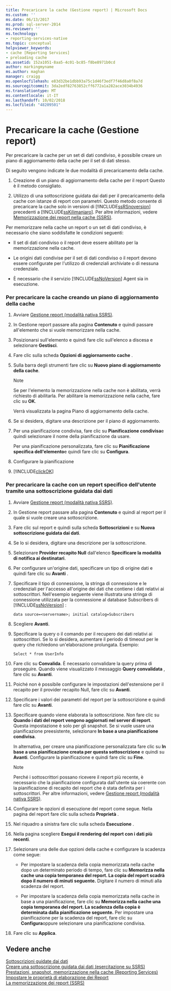 ```yaml
---
title: Precaricare la cache (Gestione report) | Microsoft Docs
ms.custom: ''
ms.date: 06/13/2017
ms.prod: sql-server-2014
ms.reviewer: ''
ms.technology:
- reporting-services-native
ms.topic: conceptual
helpviewer_keywords:
- cache [Reporting Services]
- preloading cache
ms.assetid: 152a1051-8aa5-4c01-bc85-f8be8971b0cd
author: markingmyname
ms.author: maghan
manager: craigg
ms.openlocfilehash: e83d32be1dbb93a75c1d46f3edf7f46d8a0f8a7d
ms.sourcegitcommit: 3da2edf82763852cff6772a1a282ace3034b4936
ms.translationtype: MT
ms.contentlocale: it-IT
ms.lasthandoff: 10/02/2018
ms.locfileid: "48209501"
---
```

# <a name="preload-the-cache-report-manager"></a>Precaricare la cache (Gestione report)
  Per precaricare la cache per un set di dati condiviso, è possibile creare un piano di aggiornamento della cache per il set di dati stesso.  
  
 Di seguito vengono indicate le due modalità di precaricamento della cache.  
  
1.  Creazione di un piano di aggiornamento della cache per il report Questo è il metodo consigliato.  
  
2.  Utilizzo di una sottoscrizione guidata dai dati per il precaricamento della cache con istanze di report con parametri. Questo metodo consente di precaricare la cache solo in versioni di [!INCLUDE[ssRSnoversion](../../includes/ssrsnoversion-md.md)] precedenti a [!INCLUDE[ssKilimanjaro](../../includes/sskilimanjaro-md.md)]. Per altre informazioni, vedere [Memorizzazione dei report nella cache &#40;SSRS&#41;](caching-reports-ssrs.md).  
  
 Per memorizzare nella cache un report o un set di dati condiviso, è necessario che siano soddisfatte le condizioni seguenti:  
  
-   Il set di dati condiviso o il report deve essere abilitato per la memorizzazione nella cache.  
  
-   Le origini dati condivise per il set di dati condiviso o il report devono essere configurate per l'utilizzo di credenziali archiviate o di nessuna credenziale.  
  
-   È necessario che il servizio [!INCLUDE[ssNoVersion](../../includes/ssnoversion-md.md)] Agent sia in esecuzione.  
  
### <a name="to-preload-the-cache-by-creating-a-cache-refresh-plan"></a>Per precaricare la cache creando un piano di aggiornamento della cache  
  
1.  Avviare [Gestione report &#40;modalità nativa SSRS&#41;](../report-manager-ssrs-native-mode.md).  
  
2.  In Gestione report passare alla pagina **Contenuto** e quindi passare all'elemento che si vuole memorizzare nella cache.  
  
3.  Posizionarsi sull'elemento e quindi fare clic sull'elenco a discesa e selezionare **Gestisci**.  
  
4.  Fare clic sulla scheda **Opzioni di aggiornamento cache** .  
  
5.  Sulla barra degli strumenti fare clic su **Nuovo piano di aggiornamento della cache**.  
  
    > [!NOTE]  
    >  Se per l'elemento la memorizzazione nella cache non è abilitata, verrà richiesto di abilitarla. Per abilitare la memorizzazione nella cache, fare clic su **OK**.  
  
     Verrà visualizzata la pagina Piano di aggiornamento della cache.  
  
6.  Se si desidera, digitare una descrizione per il piano di aggiornamento.  
  
7.  Per una pianificazione condivisa, fare clic su **Pianificazione condivisa**e quindi selezionare il nome della pianificazione da usare.  
  
     Per una pianificazione personalizzata, fare clic su **Pianificazione specifica dell'elemento**e quindi fare clic su **Configura**.  
  
8.  Configurare la pianificazione  
  
9. [!INCLUDE[clickOK](../../includes/clickok-md.md)]  
  
### <a name="to-preload-the-cache-with-a-user-specific-report-by-using-a-data-driven-subscription"></a>Per precaricare la cache con un report specifico dell'utente tramite una sottoscrizione guidata dai dati  
  
1.  Avviare [Gestione report &#40;modalità nativa SSRS&#41;](../report-manager-ssrs-native-mode.md).  
  
2.  In Gestione report passare alla pagina **Contenuto** e quindi al report per il quale si vuole creare una sottoscrizione.  
  
3.  Fare clic sul report e quindi sulla scheda **Sottoscrizioni** e su **Nuova sottoscrizione guidata dai dati**.  
  
4.  Se lo si desidera, digitare una descrizione per la sottoscrizione.  
  
5.  Selezionare **Provider recapito Null** dall'elenco **Specificare la modalità di notifica ai destinatari**.  
  
6.  Per configurare un'origine dati, specificare un tipo di origine dati e quindi fare clic su **Avanti** .  
  
7.  Specificare il tipo di connessione, la stringa di connessione e le credenziali per l'accesso all'origine dei dati che contiene i dati relativi ai sottoscrittori. Nell'esempio seguente viene illustrata una stringa di connessione utilizzata per la connessione al database Subscribers di [!INCLUDE[ssNoVersion](../../includes/ssnoversion-md.md)] :  
  
    ```  
    data source=<servername>; initial catalog=Subscribers  
    ```  
  
8.  Scegliere **Avanti**.  
  
9. Specificare la query o il comando per il recupero dei dati relativi ai sottoscrittori. Se lo si desidera, aumentare il periodo di timeout per le query che richiedono un'elaborazione prolungata. Esempio:  
  
    ```  
    Select * from UserInfo  
    ```  
  
10. Fare clic su **Convalida**. È necessario convalidare la query prima di proseguire. Quando viene visualizzato il messaggio **Query convalidata** , fare clic su **Avanti**.  
  
11. Poiché non è possibile configurare le impostazioni dell'estensione per il recapito per il provider recapito Null, fare clic su **Avanti**.  
  
12. Specificare i valori dei parametri del report per la sottoscrizione e quindi fare clic su **Avanti**.  
  
13. Specificare quando viene elaborata la sottoscrizione. Non fare clic su **Quando i dati del report vengono aggiornati nel server di report**. Questa impostazione è solo per gli snapshot. Se si vuole usare una pianificazione preesistente, selezionare **In base a una pianificazione condivisa**.  
  
     In alternativa, per creare una pianificazione personalizzata fare clic su **In base a una pianificazione creata per questa sottoscrizione** e quindi su **Avanti**. Configurare la pianificazione e quindi fare clic su **Fine**.  
  
    > [!NOTE]  
    >  Perché i sottoscrittori possano ricevere il report più recente, è necessario che la pianificazione configurata dall'utente sia coerente con la pianificazione di recapito del report che è stata definita per i sottoscrittori. Per altre informazioni, vedere [Gestione report &#40;modalità nativa SSRS&#41;](../report-manager-ssrs-native-mode.md).  
  
14. Configurare le opzioni di esecuzione del report come segue. Nella pagina del report fare clic sulla scheda **Proprietà** .  
  
15. Nel riquadro a sinistra fare clic sulla scheda **Esecuzione** .  
  
16. Nella pagina scegliere **Esegui il rendering del report con i dati più recenti**.  
  
17. Selezionare una delle due opzioni della cache e configurare la scadenza come segue:  
  
    -   Per impostare la scadenza della copia memorizzata nella cache dopo un determinato periodo di tempo, fare clic su **Memorizza nella cache una copia temporanea del report. La copia del report scadrà dopo il numero di minuti seguente.** Digitare il numero di minuti alla scadenza del report.  
  
    -   Per impostare la scadenza della copia memorizzata nella cache in base a una pianificazione, fare clic su **Memorizza nella cache una copia temporanea del report. La scadenza della copia è determinata dalla pianificazione seguente.** Per impostare una pianificazione per la scadenza del report, fare clic su **Configura**oppure selezionare una pianificazione condivisa.  
  
18. Fare clic su **Applica**.  
  
## <a name="see-also"></a>Vedere anche  
 [Sottoscrizioni guidate dai dati](../subscriptions/data-driven-subscriptions.md)   
 [Creare una sottoscrizione guidata dai dati &#40;esercitazione su SSRS&#41;](../create-a-data-driven-subscription-ssrs-tutorial.md)   
 [Prestazioni, snapshot, memorizzazione nella cache &#40;Reporting Services&#41;](performance-snapshots-caching-reporting-services.md)   
 [Impostare le proprietà di elaborazione dei Report](set-report-processing-properties.md)   
 [La memorizzazione dei report &#40;SSRS&#41;](caching-reports-ssrs.md)  
  
  
